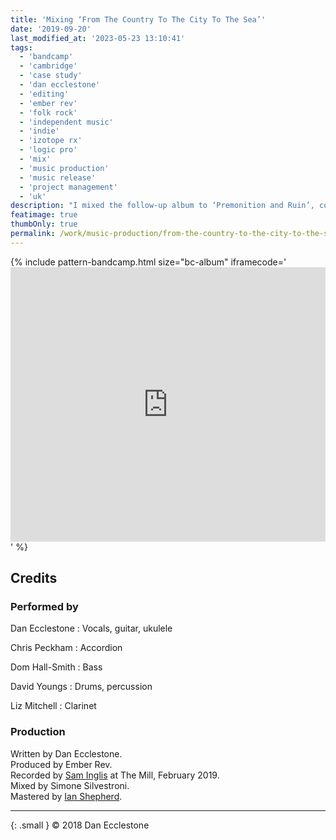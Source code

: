 ```yaml
---
title: 'Mixing ‘From The Country To The City To The Sea’'
date: '2019-09-20'
last_modified_at: '2023-05-23 13:10:41'
tags: 
  - 'bandcamp'
  - 'cambridge'
  - 'case study'
  - 'dan ecclestone'
  - 'editing'
  - 'ember rev'
  - 'folk rock'
  - 'independent music'
  - 'indie'
  - 'izotope rx'
  - 'logic pro'
  - 'mix'
  - 'music production'
  - 'music release'
  - 'project management'
  - 'uk'
description: "I mixed the follow-up album to ‘Premonition and Ruin’, collaborating with Sam Inglis and Ian Shepherd."
featimage: true
thumbOnly: true
permalink: /work/music-production/from-the-country-to-the-city-to-the-sea-album-mix/
---
```

{% include pattern-bandcamp.html size="bc-album" iframecode='<iframe style="border: 0; width: 100%; height: 439px;" src="https://bandcamp.com/EmbeddedPlayer/album=404229151/size=large/bgcol=ffffff/linkcol=333333/artwork=small/transparent=true/"><a href="https://emberrev.bandcamp.com/album/from-the-country-to-the-city-to-the-sea-2">From The Country To The City To The Sea by Ember Rev</a></iframe>' %}

## Credits

### Performed by

Dan Ecclestone
: Vocals, guitar, ukulele

Chris Peckham
: Accordion

Dom Hall-Smith
: Bass

David Youngs
: Drums, percussion

Liz Mitchell
: Clarinet

### Production

Written by Dan Ecclestone.  
Produced by Ember Rev.  
Recorded by [Sam Inglis](https://www.soundonsound.com/author/sam-inglis) at The Mill, February 2019.  
Mixed by Simone Silvestroni.  
Mastered by [Ian Shepherd](https://productionadvice.co.uk/about/).

---

{: .small }
&copy; 2018 Dan Ecclestone